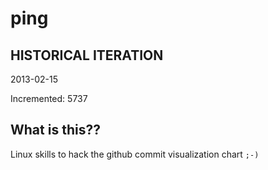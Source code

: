 # ping

## HISTORICAL ITERATION
2013-02-15

Incremented: 5737

## What is this?? 
Linux skills to hack the github commit visualization chart `;-)`
